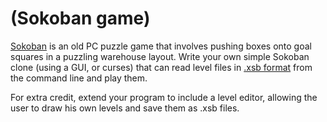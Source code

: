 # (Sokoban game)
<div class="md"><p><a href="http://en.wikipedia.org/wiki/Sokoban">Sokoban</a> is an old PC puzzle game that involves pushing boxes onto goal squares in a puzzling warehouse layout. Write your own simple Sokoban clone (using a GUI, or curses) that can read level files in <a href="http://sokosolve.sourceforge.net/FileFormatXSB.html">.xsb format</a> from the command line and play them.</p>
<p>For extra credit, extend your program to include a level editor, allowing the user to draw his own levels and save them as .xsb files.</p>
</div>
